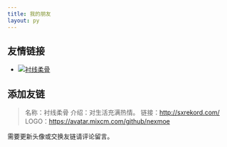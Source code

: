 ```yaml
---
title: 我的朋友
layout: py
---
```


## 友情链接

- [![衬线柔骨](https://avatar.mixcm.com/github/nexmoe)](http://sxrekord.com/ "衬线柔骨")


## 添加友链

> 名称：衬线柔骨
> 介绍：对生活充满热情。
> 链接：http://sxrekord.com/
> LOGO：https://avatar.mixcm.com/github/nexmoe

需要更新头像或交换友链请评论留言。